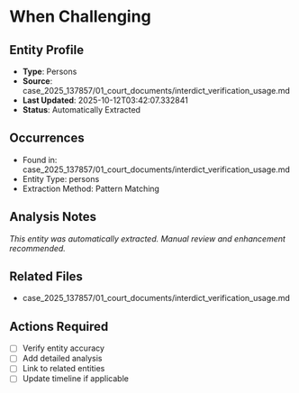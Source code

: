 # When Challenging

## Entity Profile
- **Type**: Persons
- **Source**: case_2025_137857/01_court_documents/interdict_verification_usage.md
- **Last Updated**: 2025-10-12T03:42:07.332841
- **Status**: Automatically Extracted

## Occurrences
- Found in: case_2025_137857/01_court_documents/interdict_verification_usage.md
- Entity Type: persons
- Extraction Method: Pattern Matching

## Analysis Notes
*This entity was automatically extracted. Manual review and enhancement recommended.*

## Related Files
- case_2025_137857/01_court_documents/interdict_verification_usage.md

## Actions Required
- [ ] Verify entity accuracy
- [ ] Add detailed analysis
- [ ] Link to related entities
- [ ] Update timeline if applicable
